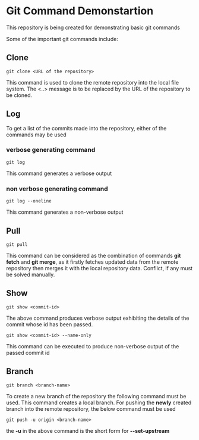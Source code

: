 
# Git Command Demonstartion
This repository is being created for demonstrating basic git commands

Some of the important git commands include:
## Clone
```
git clone <URL of the repository>
```
This command is used to clone the remote repository into the local file system. The <..> message is to be replaced by the URL of the repository to be cloned.

## Log
To get a list of the commits made into the repository, either of the commands may be used
 
 ### verbose generating command
 
 ```
 git log
 ```
 This command generates a verbose output
 
 ### non verbose generating command
 
 ```
 git log --oneline
 ```
 This command generates a non-verbose output
 
 ## Pull
 
 ```
 git pull
 ```
 
 This command can be considered as the combination of commands **git fetch** and **git merge**, as it firstly fetches updated data from the remote repository then merges it with the local repository data. Conflict, if any must be solved manually.
 
 ## Show
 
 ```
 git show <commit-id>
 ```
 
 The above command produces verbose output exhibiting the details of the commit whose id has been passed.
 
 ```
 git show <commit-id> --name-only
 ```
 This command can be executed to produce non-verbose output of the passed commit id
 
 ## Branch
 
```
git branch <branch-name>
```

To create a new branch of the repository the following command must be used. This command creates a local branch. For pushing the **newly** created branch into the remote repository, the below command must be used

```
git push -u origin <branch-name>
```

the **-u** in the above command is the short form for **--set-upstream**

